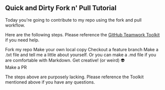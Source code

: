 ## Quick and Dirty Fork n' Pull Tutorial

Today you're going to contribute to my repo using the fork and pull workflow.

Here are the following steps.
Please reference the [GitHub Teamwork Toolkit](https://github.com/Emiton/GitHub-Teamwork-Toolkit) if you need help.

Fork my repo
Make your own local copy
Checkout a feature branch
Make a .txt file and tell me a little about yourself.
Or you can make a .md file if you are comfortable with Markdown. Get creative! (or weird) :alien:  
Make a PR

The steps above are purposely lacking. Please reference the Toolkit mentioned above if you have any questions.


